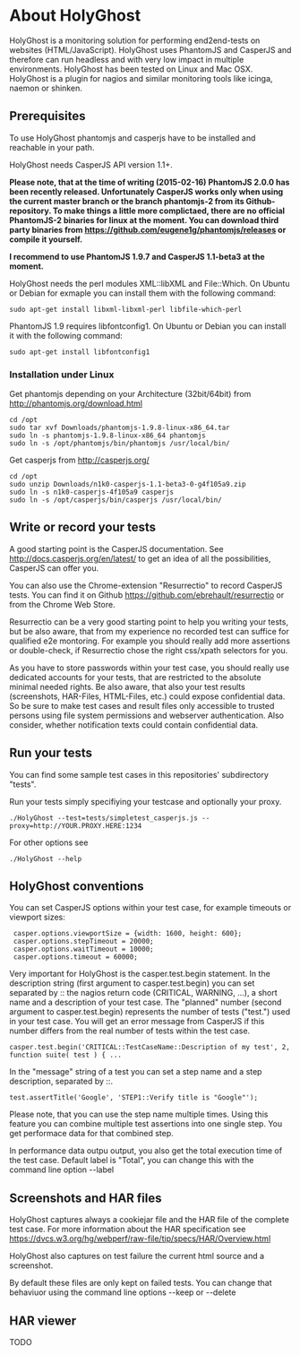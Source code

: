 # About HolyGhost

HolyGhost is a monitoring solution for performing end2end-tests on websites (HTML/JavaScript). HolyGhost uses PhantomJS and CasperJS and therefore can run headless and with very low impact in multiple environments. HolyGhost has been tested on Linux and Mac OSX. HolyGhost is a plugin for nagios and similar monitoring tools like icinga, naemon or shinken.  

## Prerequisites

To use HolyGhost phantomjs and casperjs have to be installed and reachable in your path.

HolyGhost needs CasperJS API version 1.1+.

**Please note, that at the time of writing (2015-02-16) PhantomJS 2.0.0 has been recently released. Unfortunately CasperJS works only when using the current master branch or the branch phantomjs-2 from its Github-repository. To make things a little more complictaed, there are no official PhantomJS-2 binaries for linux at the moment. You can download third party binaries from https://github.com/eugene1g/phantomjs/releases or compile it yourself.**

**I recommend to use PhantomJS 1.9.7 and CasperJS 1.1-beta3 at the moment.**

HolyGhost needs the perl modules XML::libXML and File::Which. On Ubuntu or Debian for exmaple you can install them with the following command:

    sudo apt-get install libxml-libxml-perl libfile-which-perl

PhantomJS 1.9 requires libfontconfig1. On Ubuntu or Debian you can install it with the following command:

    sudo apt-get install libfontconfig1

### Installation under Linux

Get phantomjs depending on your Architecture (32bit/64bit) from http://phantomjs.org/download.html

    cd /opt
    sudo tar xvf Downloads/phantomjs-1.9.8-linux-x86_64.tar
    sudo ln -s phantomjs-1.9.8-linux-x86_64 phantomjs
    sudo ln -s /opt/phantomjs/bin/phantomjs /usr/local/bin/

Get casperjs from http://casperjs.org/

    cd /opt
    sudo unzip Downloads/n1k0-casperjs-1.1-beta3-0-g4f105a9.zip
    sudo ln -s n1k0-casperjs-4f105a9 casperjs
    sudo ln -s /opt/casperjs/bin/casperjs /usr/local/bin/
    
## Write or record your tests

A good starting point is the CasperJS documentation. See http://docs.casperjs.org/en/latest/ to get an idea of all the possibilities, CasperJS can offer you.

You can also use the Chrome-extension "Resurrectio" to record CasperJS tests. You can find it on Github https://github.com/ebrehault/resurrectio or from the Chrome Web Store.

Resurrectio can be a very good starting point to help you writing your tests, but be also aware, that from my experience no recorded test can suffice for qualified e2e montoring. For example you should really add more assertions or double-check, if Resurrectio chose the right css/xpath selectors for you.

As you have to store passwords within your test case, you should really use dedicated accounts for your tests, that are restricted to the absolute minimal needed rights. Be also aware, that also your test results (screenshots, HAR-Files, HTML-Files, etc.) could expose confidential data.
So be sure to make test cases and result files only accessible to trusted persons using file system permissions and webserver authentication. Also consider, whether notification texts could contain confidential data.

## Run your tests

You can find some sample test cases in this repositories' subdirectory "tests".

Run your tests simply specifiying your testcase and optionally your proxy.

    ./HolyGhost --test=tests/simpletest_casperjs.js --proxy=http://YOUR.PROXY.HERE:1234

For other options see

    ./HolyGhost --help

## HolyGhost conventions

You can set CasperJS options within your test case, for example timeouts or viewport sizes:

     casper.options.viewportSize = {width: 1600, height: 600};
     casper.options.stepTimeout = 20000;
     casper.options.waitTimeout = 10000;
     casper.options.timeout = 60000;

Very important for HolyGhost is the casper.test.begin statement.
In the description string (first argument to casper.test.begin) you can set separated by :: the nagios return code (CRITICAL, WARNING, ...), a short name and a description of your test case.
The "planned" number (second argument to casper.test.begin) represents the number of tests ("test.") used in your test case. You will get an error message from CasperJS if this number differs from the real number of tests within the test case.

    casper.test.begin('CRITICAL::TestCaseName::Description of my test', 2, function suite( test ) { ...

In the "message" string of a test you can set a step name and a step description, separated by ::.

    test.assertTitle('Google', 'STEP1::Verify title is "Google"');

Please note, that you can use the step name multiple times. Using this feature you can combine multiple test assertions into one single step. You get performace data for that combined step.

In performance data outpu output, you also get the total execution time of the test case. Default label is "Total", you can change this with the command line option --label

## Screenshots and HAR files

HolyGhost captures always a cookiejar file and the HAR file of the complete test case. For more information about the HAR specification see https://dvcs.w3.org/hg/webperf/raw-file/tip/specs/HAR/Overview.html

HolyGhost also captures on test failure the current html source and a screenshot.

By default these files are only kept on failed tests. You can change that behaviuor using the command line options --keep or --delete

## HAR viewer

TODO
